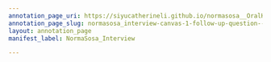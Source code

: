 ```yaml
---
annotation_page_uri: https://siyucatherineli.github.io/normasosa__OralHistory/annotations/normasosa_interview-canvas-1-follow-up-question--asking-sosa-if-there-were-a-history-of-having-hispanic-reporters-at-that-time-.json
annotation_page_slug: normasosa_interview-canvas-1-follow-up-question--asking-sosa-if-there-were-a-history-of-having-hispanic-reporters-at-that-time-
layout: annotation_page
manifest_label: NormaSosa_Interview

---
```

